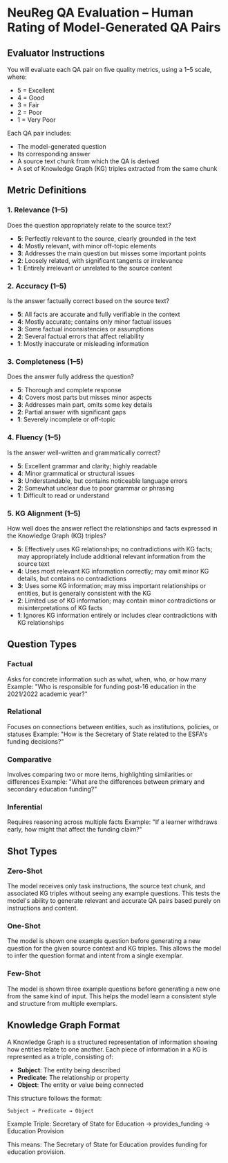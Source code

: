 # NeuReg QA Evaluation – Human Rating of Model-Generated QA Pairs

## Evaluator Instructions

You will evaluate each QA pair on five quality metrics, using a 1–5 scale, where:
- 5 = Excellent
- 4 = Good  
- 3 = Fair
- 2 = Poor
- 1 = Very Poor

Each QA pair includes:
- The model-generated question
- Its corresponding answer
- A source text chunk from which the QA is derived
- A set of Knowledge Graph (KG) triples extracted from the same chunk

## Metric Definitions

### 1. Relevance (1–5)
Does the question appropriately relate to the source text?

- **5**: Perfectly relevant to the source, clearly grounded in the text
- **4**: Mostly relevant, with minor off-topic elements
- **3**: Addresses the main question but misses some important points
- **2**: Loosely related, with significant tangents or irrelevance
- **1**: Entirely irrelevant or unrelated to the source content

### 2. Accuracy (1–5)
Is the answer factually correct based on the source text?

- **5**: All facts are accurate and fully verifiable in the context
- **4**: Mostly accurate; contains only minor factual issues
- **3**: Some factual inconsistencies or assumptions
- **2**: Several factual errors that affect reliability
- **1**: Mostly inaccurate or misleading information

### 3. Completeness (1–5)
Does the answer fully address the question?

- **5**: Thorough and complete response
- **4**: Covers most parts but misses minor aspects
- **3**: Addresses main part, omits some key details
- **2**: Partial answer with significant gaps
- **1**: Severely incomplete or off-topic

### 4. Fluency (1–5)
Is the answer well-written and grammatically correct?

- **5**: Excellent grammar and clarity; highly readable
- **4**: Minor grammatical or structural issues
- **3**: Understandable, but contains noticeable language errors
- **2**: Somewhat unclear due to poor grammar or phrasing
- **1**: Difficult to read or understand

### 5. KG Alignment (1–5)
How well does the answer reflect the relationships and facts expressed in the Knowledge Graph (KG) triples?

- **5**: Effectively uses KG relationships; no contradictions with KG facts; may appropriately include additional relevant information from the source text
- **4**: Uses most relevant KG information correctly; may omit minor KG details, but contains no contradictions
- **3**: Uses some KG information; may miss important relationships or entities, but is generally consistent with the KG
- **2**: Limited use of KG information; may contain minor contradictions or misinterpretations of KG facts
- **1**: Ignores KG information entirely or includes clear contradictions with KG relationships

## Question Types

### Factual
Asks for concrete information such as what, when, who, or how many
Example: "Who is responsible for funding post-16 education in the 2021/2022 academic year?"

### Relational
Focuses on connections between entities, such as institutions, policies, or statuses
Example: "How is the Secretary of State related to the ESFA's funding decisions?"

### Comparative
Involves comparing two or more items, highlighting similarities or differences
Example: "What are the differences between primary and secondary education funding?"

### Inferential
Requires reasoning across multiple facts
Example: "If a learner withdraws early, how might that affect the funding claim?"

## Shot Types

### Zero-Shot
The model receives only task instructions, the source text chunk, and associated KG triples without seeing any example questions. This tests the model's ability to generate relevant and accurate QA pairs based purely on instructions and content.

### One-Shot
The model is shown one example question before generating a new question for the given source context and KG triples. This allows the model to infer the question format and intent from a single exemplar.

### Few-Shot
The model is shown three example questions before generating a new one from the same kind of input. This helps the model learn a consistent style and structure from multiple exemplars.

## Knowledge Graph Format

A Knowledge Graph is a structured representation of information showing how entities relate to one another. Each piece of information in a KG is represented as a triple, consisting of:

- **Subject**: The entity being described
- **Predicate**: The relationship or property
- **Object**: The entity or value being connected

This structure follows the format:
```
Subject → Predicate → Object
```

Example Triple: Secretary of State for Education → provides_funding → Education Provision

This means: The Secretary of State for Education provides funding for education provision.
